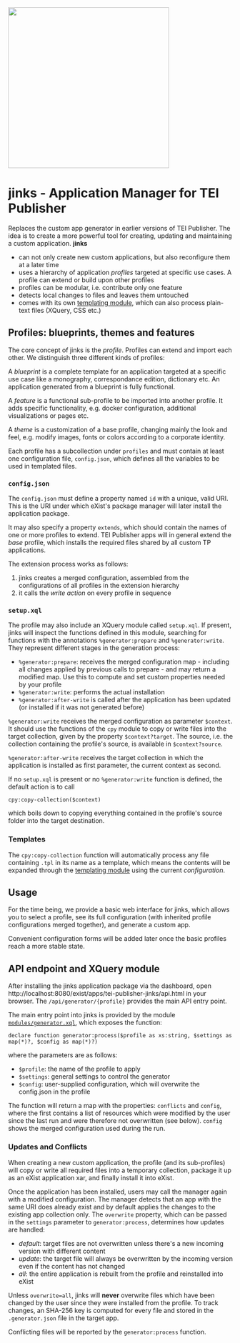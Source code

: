 <img src="pages/logo.png" width="360">

# jinks - Application Manager for TEI Publisher

Replaces the custom app generator in earlier versions of TEI Publisher. The idea is to create a more powerful tool for creating, updating and maintaining a custom application. **jinks**

* can not only create new custom applications, but also reconfigure them at a later time
* uses a hierarchy of application *profiles* targeted at specific use cases. A profile can extend or build upon other profiles
* profiles can be modular, i.e. contribute only one feature
* detects local changes to files and leaves them untouched
* comes with its own [templating module](https://github.com/eeditiones/jinks-templates), which can also process plain-text files (XQuery, CSS etc.)

## Profiles: blueprints, themes and features

The core concept of jinks is the *profile*. Profiles can extend and import each other. We distinguish three different kinds of profiles:

A *blueprint* is a complete template for an application targeted at a specific use case like a monography, correspondance edition, dictionary etc. An application generated from a blueprint is fully functional.

A *feature* is a functional sub-profile to be imported into another profile. It adds specific functionality, e.g. docker configuration, additional visualizations or pages etc.

A *theme* is a customization of a base profile, changing mainly the look and feel, e.g. modify images, fonts or colors according to a corporate identity.

Each profile has a subcollection under `profiles` and must contain at least one configuration file, `config.json`, which defines all the variables to be used in templated files.

### `config.json`

The `config.json` must define a property named `id` with a unique, valid URI. This is the URI under which eXist's package manager will later install the application package.

It may also specify a property `extends`, which should contain the names of one or more profiles to extend. TEI Publisher apps will in general extend the *base* profile, which installs the required files shared by all custom TP applications.

The extension process works as follows:

1. jinks creates a merged configuration, assembled from the configurations of all profiles in the extension hierarchy
2. it calls the *write action* on every profile in sequence

### `setup.xql`

The profile may also include an XQuery module called `setup.xql`. If present, jinks will inspect the functions defined in this module, searching for functions with the annotations `%generator:prepare` and `%generator:write`. They represent different stages in the generation process:

* `%generator:prepare`: receives the merged configuration map - including all changes applied by previous calls to prepare - and may return a modified map. Use this to compute and set custom properties needed by your profile
* `%generator:write`: performs the actual installation
* `%generator:after-write` is called after the application has been updated (or installed if it was not generated before)

`%generator:write` receives the merged configuration as parameter `$context`. It should use the functions of the `cpy` module to copy or write files into the target collection, given by the property `$context?target`. The source, i.e. the collection containing the profile's source, is available in `$context?source`.

`%generator:after-write` receives the target collection in which the application is installed as first parameter, the current context as second.  

If no `setup.xql` is present or no `%generator:write` function is defined, the default action is to call

```xquery
cpy:copy-collection($context)
```

which boils down to copying everything contained in the profile's source folder into the target destination.

### Templates

The `cpy:copy-collection` function will automatically process any file containing `.tpl` in its name as a template, which means the contents will be expanded through the [templating module](https://github.com/eeditiones/jinks-templates) using the current *configuration*.

## Usage

For the time being, we provide a basic web interface for jinks, which allows you to select a profile, see its full configuration (with inherited profile configurations merged together), and generate a custom app.

Convenient configuration forms will be added later once the basic profiles reach a more stable state.

## API endpoint and XQuery module

After installing the jinks application package via the dashboard, open http://localhost:8080/exist/apps/tei-publisher-jinks/api.html in your browser. The `/api/generator/{profile}` provides the main API entry point.

The main entry point into jinks is provided by the module [`modules/generator.xql`](modules/generator.xql), which exposes the function:

```xquery
declare function generator:process($profile as xs:string, $settings as map(*)?, $config as map(*)?)
```

where the parameters are as follows:

* `$profile`: the name of the profile to apply
* `$settings`: general settings to control the generator
* `$config`: user-supplied configuration, which will overwrite the config.json in the profile

The function will return a map with the properties: `conflicts` and `config`, where the first contains a list of resources which were modified by the user since the last run and were therefore not overwritten (see below). `config` shows the merged configuration used during the run.

### Updates and Conflicts

When creating a new custom application, the profile (and its sub-profiles) will copy or write all required files into a temporary collection, package it up as an eXist application xar, and finally install it into eXist.

Once the application has been installed, users may call the manager again with a modified configuration. The manager detects that an app with the same URI does already exist and by default applies the changes to the existing app collection only. The `overwrite` property, which can be passed in the `settings` parameter to `generator:process`, determines how updates are handled:

* *default*: target files are not overwritten unless there's a new incoming version with different content
* *update*: the target file will always be overwritten by the incoming version even if the content has not changed
* *all*: the entire application is rebuilt from the profile and reinstalled into eXist

Unless `overwrite=all`, jinks will **never** overwrite files which have been changed by the user since they were installed from the profile. To track changes, an SHA-256 key is computed for every file and stored in the `.generator.json` file in the target app.

Conflicting files will be reported by the `generator:process` function.